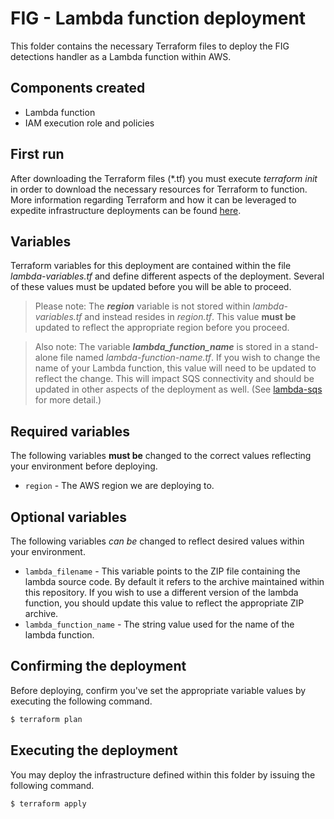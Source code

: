 # FIG - Lambda function deployment
This folder contains the necessary Terraform files to deploy the FIG detections handler as a Lambda function within AWS. 

## Components created
+ Lambda function 
+ IAM execution role and policies

## First run
After downloading the Terraform files (*.tf) you must execute _terraform init_ in order to download the necessary resources for Terraform to function. More information regarding Terraform and how it can be leveraged to expedite infrastructure deployments can be found [here](https://learn.hashicorp.com/tutorials/terraform/aws-build?in=terraform/aws-get-started).

## Variables
Terraform variables for this deployment are contained within the file _lambda-variables.tf_ and define different aspects of the deployment. Several of these values must be updated
before you will be able to proceed.

> Please note: The __*region*__ variable is not stored within _lambda-variables.tf_ and instead resides in _region.tf_. This value __must be__ updated to reflect the appropriate region before you
proceed.

> Also note: The variable __*lambda_function_name*__ is stored in a stand-alone file named _lambda-function-name.tf_. If you wish to change the name of your Lambda function, this value will need to be updated to reflect the change. This will impact SQS connectivity and should be updated in other aspects of the deployment as well. (See [lambda-sqs](../lambda-sqs) for more detail.)

## Required variables
The following variables __must be__ changed to the correct values reflecting your environment before deploying.
+ `region` - The AWS region we are deploying to.

## Optional variables
The following variables _can be_ changed to reflect desired values within your environment.
+ `lambda_filename` - This variable points to the ZIP file containing the lambda source code. By default it refers to the archive maintained within this repository.
If you wish to use a different version of the lambda function, you should update this value to reflect the appropriate ZIP archive.
+ `lambda_function_name` - The string value used for the name of the lambda function.

## Confirming the deployment
Before deploying, confirm you've set the appropriate variable values by executing the following command.
```bash
$ terraform plan
```

## Executing the deployment
You may deploy the infrastructure defined within this folder by issuing the following command.
```bash
$ terraform apply
```
